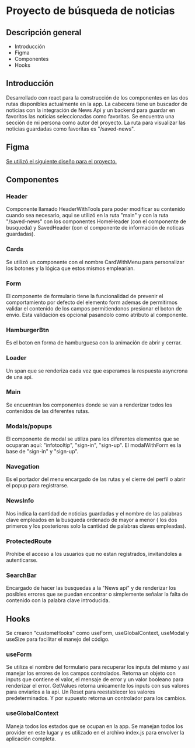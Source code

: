 # Proyecto de búsqueda de noticias

## Descripción general

* Introducción
* Figma
* Componentes
* Hooks

## Introducción

Desarrollado con react para la construcción de los componentes en las dos rutas disponibles actualmente en la app. La cabecera tiene un buscador de noticias con la integración de News Api y un backend para guardar en favoritos las noticias seleccionadas como favoritas. Se encuentra una sección de mi persona como autor del proyecto. La ruta para visualizar las noticias guardadas como favoritas es "/saved-news".

## Figma

[Se utilizó el siguiente diseño para el proyecto.](https://www.figma.com/file/J4KquU6h9U8eoDeOSaBPKW/Tu-proyecto-final-ESP?type=design&node-id=0-1&mode=design&t=tn50wzMiVhI8ovRg-0)

## Componentes

### Header

Componente llamado HeaderWithTools para poder modificar su contenido cuando sea necesario, aqui se utilizó en la ruta "main" y con la ruta "/saved-news" con los componentes HomeHeader (con el componente de busqueda) y SavedHeader (con el componente de información de noticas guardadas).

### Cards

Se utilizó un componente con el nombre CardWithMenu para personalizar los botones y la lógica que estos mismos emplearían.

### Form

El componente de formulario tiene la funcionalidad de prevenir el comportamiento por defecto del elemento form ademas de permitirnos validar el contenido de los campos permitiendonos presionar el boton de envio. Esta validación es opcional pasandolo como atributo al componente.

### HamburgerBtn

Es el boton en forma de hamburguesa con la animación de abrir y cerrar.

### Loader

Un span que se renderiza cada vez que esperamos la respuesta asyncrona de una api.

### Main

Se encuentran los componentes donde se van a renderizar todos los contenidos de las diferentes rutas.

### Modals/popups

El componente de modal se utiliza para los diferentes elementos que se ocuparan aquí: "infotooltip", "sign-in", "sign-up". El modalWithForm es la base de "sign-in" y "sign-up".

### Navegation

Es el portador del menu encargado de las rutas y el cierre del perfil o abrir el popup para registrarse.

### NewsInfo

Nos indica la cantidad de noticias guardadas y el nombre de las palabras clave empleados en la busqueda ordenado de mayor a menor ( los dos primeros y los posteriores solo la cantidad de palabras claves empleadas).

### ProtectedRoute

Prohibe el acceso a los usuarios que no estan registrados, invitandoles a autenticarse.

### SearchBar

Encargado de hacer las busquedas a la "News api" y de renderizar los posibles errores que se puedan encontrar o simplemente señalar la falta de contenido con la palabra clave introducida.

## Hooks

Se crearon "customeHooks" como useForm, useGlobalContext, useModal y useSize para facilitar el manejo del código. 

### useForm

Se utiliza el nombre del formulario para recuperar los inputs del mismo y asi manejar los errores de los campos controlados. Retorna un objeto con inputs que contiene el valor, el mensaje de error y un valor booleano para renderizar el error. GetValues retorna unicamente los inputs con sus valores para enviarlos a la api. Un Reset para reestablecer los valores predeterminados. Y por supuesto retorna un controlador para los cambios.

### useGlobalContext

Maneja todos los estados que se ocupan en la app. Se manejan todos los provider en este lugar y es utilizado en el archivo index.js para envolver la aplicación completa.
